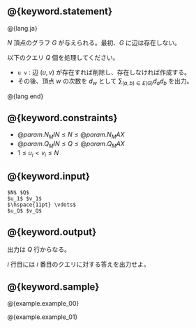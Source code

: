 ## @{keyword.statement}

@{lang.ja}

$N$ 頂点のグラフ $G$ が与えられる。最初、$G$ に辺は存在しない。

以下のクエリ $Q$ 個を処理してください。

- `u v` : 辺 $(u, v)$ が存在すれば削除し、存在しなければ作成する。
- その後、頂点 $w$ の次数を $d_w$ として $\displaystyle \sum_{(a, b) \in E(G)} d_a d_b$ を出力。

@{lang.end}

## @{keyword.constraints}
- $@{param.N_MIN} \leq N \leq @{param.N_MAX}$
- $@{param.Q_MIN} \leq Q \leq @{param.Q_MAX}$
- $1 \leq u_i \lt v_i \leq N$

## @{keyword.input}

```
$N$ $Q$
$u_1$ $v_1$
$\hspace{11pt} \vdots$
$u_Q$ $v_Q$
```

## @{keyword.output}

出力は $Q$ 行からなる。

$i$ 行目には $i$ 番目のクエリに対する答えを出力せよ。

## @{keyword.sample}

@{example.example_00}

@{example.example_01}
